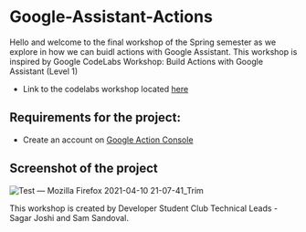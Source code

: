 # Google-Assistant-Actions

Hello and welcome to the final workshop of the Spring semester as we explore in how we can buidl actions with Google Assistant. This workshop is inspired by Google CodeLabs Workshop: Build Actions with Google Assistant (Level 1)
- Link to the codelabs workshop located [here](https://codelabs.developers.google.com/codelabs/actions-builder-1?hl=en&continue=https%3A%2F%2Fcodelabs.developers.google.com%2F#0)

## Requirements for the project:
- Create an account on [Google Action Console](https://console.actions.google.com/?pli=1)

## Screenshot of the project

![Test — Mozilla Firefox 2021-04-10 21-07-41_Trim](https://user-images.githubusercontent.com/55200206/114292325-9861d700-9a42-11eb-8680-a8b4d39f4960.gif)




This workshop is created by Developer Student Club Technical Leads - Sagar Joshi and Sam Sandoval.

